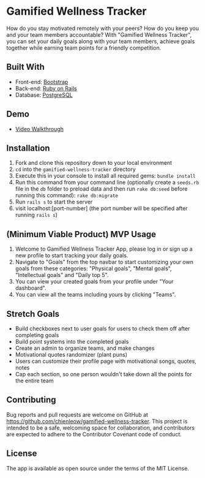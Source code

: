 # Gamified Wellness Tracker
How do you stay motivated remotely with your peers? How do you keep you and your team members accountable? With "Gamified Wellness Tracker", you can set your daily goals along with your team members, achieve goals together while earning team points for a friendly competition.

## Built With
- Front-end: [Bootstrap](https://getbootstrap.com/)
- Back-end: [Ruby on Rails](https://rubyonrails.org/)
- Database: [PostgreSQL](https://www.postgresql.org/)

## Demo
- [Video Walkthrough](https://youtu.be/uTYCEnw-izk)

## Installation
1. Fork and clone this repository down to your local environment
2. `cd` into the `gamified-wellness-tracker` directory
3. Execute this in your console to install all required gems: `bundle install`
4. Run this command from your command line (optionally create a `seeds.rb` file in the `db` folder to preload data and then run `rake db:seed` before running this command):
`rake db:migrate`
5. Run `rails s` to start the server
6. visit localhost:[port-number] (the port number will be specified after running `rails s`)

## (Minimum Viable Product) MVP Usage
1. Welcome to Gamified Wellness Tracker App, please log in or sign up a new profile to start tracking your daily goals.
2. Navigate to "Goals" from the top navbar to start customizing your own goals from these categories: "Physical goals", "Mental goals", "Intellectual goals" and "Daily top 5".
3. You can view your created goals from your profile under "Your dashboard".
4. You can view all the teams including yours by clicking "Teams".

## Stretch Goals
- Build checkboxes next to user goals for users to check them off after completing goals
- Build point systems into the completed goals
- Create an admin to organize teams, and make changes
- Motivational quotes randomizer (plant puns)
- Users can customize their profile page with motivational songs, quotes, notes
- Cap each section, so one person wouldn't take down all the points for the entire team

## Contributing
Bug reports and pull requests are welcome on GitHub at https://github.com/chienleow/gamified-wellness-tracker. This project is intended to be a safe, welcoming space for collaboration, and contributors are expected to adhere to the Contributor Covenant code of conduct.

## License
The app is available as open source under the terms of the MIT License.



